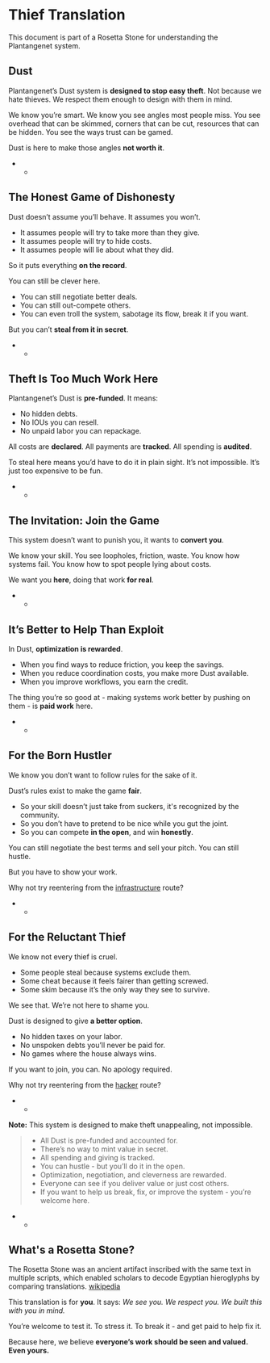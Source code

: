 # Thief Translation

This document is part of a Rosetta Stone for understanding the Plantangenet system.

## Dust

Plantangenet’s Dust system is **designed to stop easy theft**. Not because we hate thieves. We respect them enough to design with them in mind.

We know you’re smart. We know you see angles most people miss. You see overhead that can be skimmed, corners that can be cut, resources that can be hidden. You see the ways trust can be gamed.

Dust is here to make those angles **not worth it**.

 - -

## The Honest Game of Dishonesty

Dust doesn’t assume you’ll behave. It assumes you won’t.

* It assumes people will try to take more than they give.
* It assumes people will try to hide costs.
* It assumes people will lie about what they did.

So it puts everything **on the record**.

You can still be clever here.

* You can still negotiate better deals.
* You can still out-compete others.
* You can even troll the system, sabotage its flow, break it if you want.

But you can’t **steal from it in secret**.

 - -

## Theft Is Too Much Work Here

Plantangenet’s Dust is **pre-funded**. It means:

* No hidden debts.
* No IOUs you can resell.
* No unpaid labor you can repackage.

All costs are **declared**. All payments are **tracked**. All spending is **audited**.

To steal here means you’d have to do it in plain sight. It’s not impossible. It’s just too expensive to be fun.

 - -

## The Invitation: Join the Game

This system doesn’t want to punish you, it wants to **convert you**.

We know your skill.
You see loopholes, friction, waste.
You know how systems fail.
You know how to spot people lying about costs.

We want you **here**, doing that work **for real**.

 - -

## It’s Better to Help Than Exploit

In Dust, **optimization is rewarded**.

* When you find ways to reduce friction, you keep the savings.
* When you reduce coordination costs, you make more Dust available.
* When you improve workflows, you earn the credit.

The thing you’re so good at - making systems work better by pushing on them - is **paid work** here.

 - -

## For the Born Hustler

We know you don’t want to follow rules for the sake of it.

Dust’s rules exist to make the game **fair**.

* So your skill doesn’t just take from suckers, it's recognized by the community.
* So you don’t have to pretend to be nice while you gut the joint.
* So you can compete **in the open**, and win **honestly**.

You can still negotiate the best terms and sell your pitch. You can still hustle.

But you have to show your work.

Why not try reentering from the [infrastructure](../infrastructure/README.md) route?

 - -

## For the Reluctant Thief

We know not every thief is cruel.

* Some people steal because systems exclude them.
* Some cheat because it feels fairer than getting screwed.
* Some skim because it’s the only way they see to survive.

We see that. We’re not here to shame you.

Dust is designed to give **a better option**.

* No hidden taxes on your labor.
* No unspoken debts you’ll never be paid for.
* No games where the house always wins.

If you want to join, you can.
No apology required.

Why not try reentering from the [hacker](../hacker/README.md) route?

 - -

**Note:**
This system is designed to make theft unappealing, not impossible.

> * All Dust is pre-funded and accounted for.
> * There’s no way to mint value in secret.
> * All spending and giving is tracked.
> * You can hustle - but you’ll do it in the open.
> * Optimization, negotiation, and cleverness are rewarded.
> * Everyone can see if you deliver value or just cost others.
> * If you want to help us break, fix, or improve the system - you’re welcome here.

 - -

## What's a Rosetta Stone?

The Rosetta Stone was an ancient artifact inscribed with the same text in multiple scripts, which enabled scholars to decode Egyptian hieroglyphs by comparing translations. [wikipedia](https://en.wikipedia.org/wiki/Rosetta_Stone)

This translation is for **you**. It says:
*We see you. We respect you. We built this with you in mind.*

You’re welcome to test it.
To stress it.
To break it - and get paid to help fix it.

Because here, we believe **everyone’s work should be seen and valued. Even yours.**
